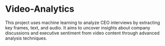 # Video-Analytics
This project uses machine learning to analyze CEO interviews by extracting key frames, text, and audio. It aims to uncover insights about company discussions and executive sentiment from video content through advanced analysis techniques.
